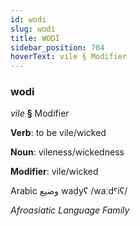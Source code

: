 ```yaml
---
id: wodi
slug: wodi
title: WODİ
sidebar_position: 704
hoverText: vile § Modifier
---
```


### wodi

*vile* **§** Modifier

**Verb**: to be vile/wicked

**Noun**: vileness/wickedness

**Modifier**: vile/wicked

Arabic وضيع‎ waḍyʕ /waːdˤiʕ/

*Afroasiatic Language Family*